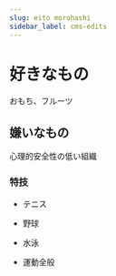 ```yaml
---
slug: eito morohashi
sidebar_label: cms-edits
---
```

# 好きなもの

おもち、フルーツ

## 嫌いなもの

心理的安全性の低い組織

### 特技

*   テニス
    
*   野球
    
*   水泳
    
*   運動全般
